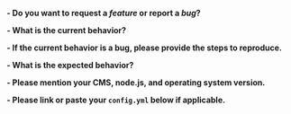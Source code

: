 <!--
If you are reporting a new issue, make sure that we do not have any duplicates
already open. You can ensure this by searching the issue list for this
repository. If there is a duplicate, please close your issue and add a comment
to the existing issue instead.

If you suspect your issue is a bug, please edit your issue description to
include the BUG REPORT INFORMATION shown below. If you fail to provide this
information within 7 days, we cannot debug your issue and will close it. We
will, however, reopen it if you later provide the information.

If you have an issue that can be shown visually, please provide a screenshot or
gif of the problem as well.

---------------------------------------------------
BUG REPORT INFORMATION
---------------------------------------------------
Use the commands below to provide key information from your environment:
You do NOT have to include this information if this is a FEATURE REQUEST
-->

**- Do you want to request a *feature* or report a *bug*?**

**- What is the current behavior?**

**- If the current behavior is a bug, please provide the steps to reproduce.**

**- What is the expected behavior?**

<!--
The following information is not required, but please provide as much as
possible to help us resolve your issue.
-->

**- Please mention your CMS, node.js, and operating system version.**
<!-- You can find the CMS version by checking your web browser's developer tools console while in the CMS. -->

**- Please link or paste your `config.yml` below if applicable.**
